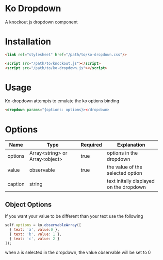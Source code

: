 # Ko Dropdown
A knockout js dropdown component

# Installation
```html
<link rel="stylesheet" href="/path/to/ko-dropdown.css"/>

<script src="/path/to/knockout.js"></script>
<script src="/path/to/ko-dropdown.js"></script>
```

# Usage
Ko-dropdown attempts to emulate the ko options binding

```html
<dropdown params="{options: options}></dropdown>
```

# Options

| Name | Type | Required | Explanation |
|------|------|----------|-------------|
| options | Array\<string\> or Array\<object\> | true | options in the dropdown |
| value | observable | true | the value of the selected option |
| caption | string |  | text initally displayed on the dropdown |

## Object Options
If you want your value to be different than your text use the following

```javascript
self.options = ko.observableArray([
  { text: 'a', value:0 },
  { text: 'b', value: 1 },
  { text: 'c', value: 2 }
]);
```
when a is selected in the dropdown, the value observable will be set to 0
